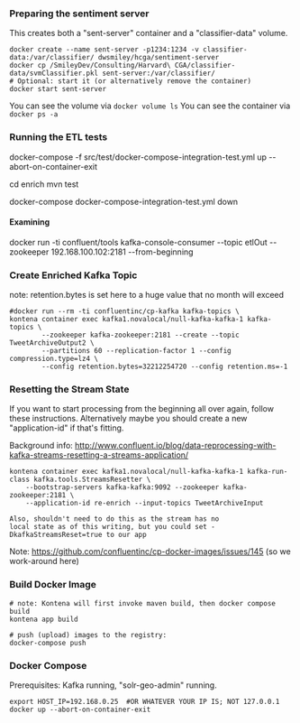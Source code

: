 ### Preparing the sentiment server ###

This creates both a "sent-server" container and a "classifier-data" volume.
````
docker create --name sent-server -p1234:1234 -v classifier-data:/var/classifier/ dwsmiley/hcga/sentiment-server
docker cp /SmileyDev/Consulting/Harvard\ CGA/classifier-data/svmClassifier.pkl sent-server:/var/classifier/
# Optional: start it (or alternatively remove the container)
docker start sent-server
````
You can see the volume via `docker volume ls`
You can see the container via `docker ps -a` 

### Running the ETL tests ###

docker-compose -f src/test/docker-compose-integration-test.yml up --abort-on-container-exit

cd enrich
mvn test

docker-compose docker-compose-integration-test.yml down

#### Examining ####

docker run -ti confluent/tools kafka-console-consumer --topic etlOut --zookeeper 192.168.100.102:2181 --from-beginning

### Create Enriched Kafka Topic

note: retention.bytes is set here to a huge value that no month will exceed

    #docker run --rm -ti confluentinc/cp-kafka kafka-topics \
    kontena container exec kafka1.novalocal/null-kafka-kafka-1 kafka-topics \
            --zookeeper kafka-zookeeper:2181 --create --topic TweetArchiveOutput2 \
            --partitions 60 --replication-factor 1 --config compression.type=lz4 \
            --config retention.bytes=32212254720 --config retention.ms=-1

### Resetting the Stream State ###

If you want to start processing from the beginning all over again, follow these instructions. 
Alternatively maybe you should create a new "application-id" if that's fitting.

Background info: http://www.confluent.io/blog/data-reprocessing-with-kafka-streams-resetting-a-streams-application/

    kontena container exec kafka1.novalocal/null-kafka-kafka-1 kafka-run-class kafka.tools.StreamsResetter \
        --bootstrap-servers kafka-kafka:9092 --zookeeper kafka-zookeeper:2181 \
        --application-id re-enrich --input-topics TweetArchiveInput
    
    Also, shouldn't need to do this as the stream has no
    local state as of this writing, but you could set -DkafkaStreamsReset=true to our app

Note: https://github.com/confluentinc/cp-docker-images/issues/145 (so we work-around here)

### Build Docker Image ###

    # note: Kontena will first invoke maven build, then docker compose build
    kontena app build
    
    # push (upload) images to the registry:
    docker-compose push

### Docker Compose ###

Prerequisites: Kafka running, "solr-geo-admin" running.
    
    export HOST_IP=192.168.0.25  #OR WHATEVER YOUR IP IS; NOT 127.0.0.1
    docker up --abort-on-container-exit
